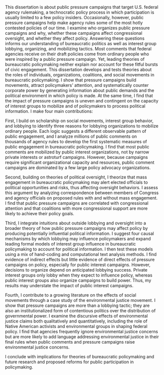 This dissertation is about public pressure campaigns that target U.S. federal agency rulemaking, a technocratic policy process in which participation is usually limited to a few policy insiders. Occasionally, however, public pressure campaigns help make agency rules some of the most hotly contested policies of our time. I examine who organizes public pressure campaigns and why, whether these campaigns affect congressional oversight, and whether they affect policy. Answering these questions informs our understanding of bureaucratic politics as well as interest group lobbying, organizing, and mobilizing tactics. Most comments that federal agencies receive on their draft policies come from ordinary people who were inspired by a public pressure campaign. Yet, leading theories of bureaucratic policymaking neither explain nor account for these fitful bursts of civic engagement. This dissertation develops and tests theories about the roles of individuals, organizations, coalitions, and social movements in bureaucratic policymaking. I show that pressure campaigns build movements, attract policymakers' attention, and systematically counter corporate power by generating information about public demands and the political environment in which policy is made. At the same time, I find that the impact of pressure campaigns is uneven and contingent on the capacity of interest groups to mobilize and of policymakers to process political information. I make four main contributions:
    
First, I build on scholarship on social movements, interest group behavior, and lobbying to identify three reasons for lobbying organizations to mobilize ordinary people. Each logic suggests a different observable pattern of public engagement, and I analyze millions of public comments on thousands of agency rules to develop the first systematic measures of public engagement in bureaucratic policymaking. I find that most public comments are mobilized by public interest organizations, not by narrow private interests or astroturf campaigns. However, because campaigns require significant organizational capacity and resources, public comment campaigns are dominated by a few large policy advocacy organizations.
    
Second, building on theories of political oversight, I theorize that mass engagement in bureaucratic policymaking may alert elected officials to political opportunities and risks, thus affecting oversight behaviors. I assess this argument by analyzing correspondence between members of Congress and agency officials on proposed rules with and without mass engagement. I find that public pressure campaigns are correlated with congressional attention and that coalitions with more congressional support are more likely to achieve their policy goals.
    
   Third, I integrate intuitions about outside lobbying and oversight into a broader theory of how public pressure campaigns may affect policy by producing potentially influential political information. I suggest four causal mechanisms by which lobbying may influence policymakers and expand leading formal models of interest group influence in bureaucratic policymaking to account for political information. I then test these models using a mix of hand-coding and computational text analysis methods. I find evidence of indirect effects but little evidence of direct effects of pressure campaigns on policy, especially for public interest campaigns. However, decisions to organize depend on anticipated lobbying success. Private interest groups only lobby when they expect to influence policy, whereas public interest groups also organize campaigns to build power. Thus, my results may understate the impact of public interest campaigns. 
    
Fourth, I contribute to a growing literature on the effects of social movements through a case study of the environmental justice movement. I show that pressure campaigns are more than a lobbying tactic; they are also an institutionalized form of contentious politics over the distribution of governmental power. I examine the discursive effects of environmental justice claims both qualitatively and quantitatively, including the role of Native American activists and environmental groups in shaping federal policy. I find that agencies frequently ignore environmental justice concerns but are more likely to add language addressing environmental justice in their final rules when public comments and pressure campaigns raise environmental justice concerns. 
    
I conclude with implications for theories of bureaucratic policymaking and future research and proposed reforms for public participation in policymaking.